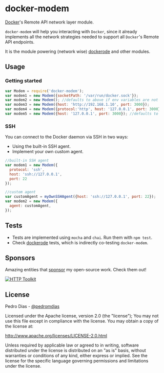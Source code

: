 # docker-modem

[Docker](https://www.docker.com/)'s Remote API network layer module.

`docker-modem` will help you interacting with `Docker`, since it already implements all the network strategies needed to support all `Docker`'s Remote API endpoints.

It is the module powering (network wise) [dockerode](https://github.com/apocas/dockerode) and other modules.

## Usage

### Getting started

``` js
var Modem = require('docker-modem');
var modem1 = new Modem({socketPath: '/var/run/docker.sock'});
var modem2 = new Modem(); //defaults to above if env variables are not used
var modem3 = new Modem({host: 'http://192.168.1.10', port: 3000});
var modem4 = new Modem({protocol:'http', host: '127.0.0.1', port: 3000});
var modem5 = new Modem({host: '127.0.0.1', port: 3000}); //defaults to http
```

### SSH

You can connect to the Docker daemon via SSH in two ways:

* Using the built-in SSH agent.
* Implement your own custom agent.

``` js
//built-in SSH agent
var modem1 = new Modem({
  protocol: 'ssh',
  host: 'ssh://127.0.0.1',
  port: 22
});

//custom agent
var customAgent = myOwnSSHAgent({host: 'ssh://127.0.0.1', port: 22});
var modem2 = new Modem({
  agent: customAgent,
});
```

## Tests

 * Tests are implemented using `mocha` and `chai`. Run them with `npm test`.
 * Check [dockerode](https://github.com/apocas/dockerode) tests, which is indirectly co-testing `docker-modem`.

## Sponsors

Amazing entities that [sponsor](https://github.com/sponsors/apocas) my open-source work. Check them out!

[![HTTP Toolkit](https://avatars.githubusercontent.com/u/39777515?s=100)](https://github.com/httptoolkit)

## License

Pedro Dias - [@pedromdias](https://twitter.com/pedromdias)

Licensed under the Apache license, version 2.0 (the "license"); You may not use this file except in compliance with the license. You may obtain a copy of the license at:

http://www.apache.org/licenses/LICENSE-2.0.html

Unless required by applicable law or agreed to in writing, software distributed under the license is distributed on an "as is" basis, without warranties or conditions of any kind, either express or implied. See the license for the specific language governing permissions and limitations under the license.
